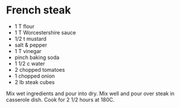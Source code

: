 # French steak

* 1 T flour
* 1 T Worcestershire sauce
* 1/2 t mustard
* salt & pepper
* 1 T vinegar
* pinch baking soda
* 1 1/2 c water
* 2 chopped tomatoes
* 1 chopped onion
* 2 lb steak cubes

Mix wet ingredients and pour into dry.  Mix well and pour over steak in casserole dish.  Cook for 2 1/2 hours at 180C.

